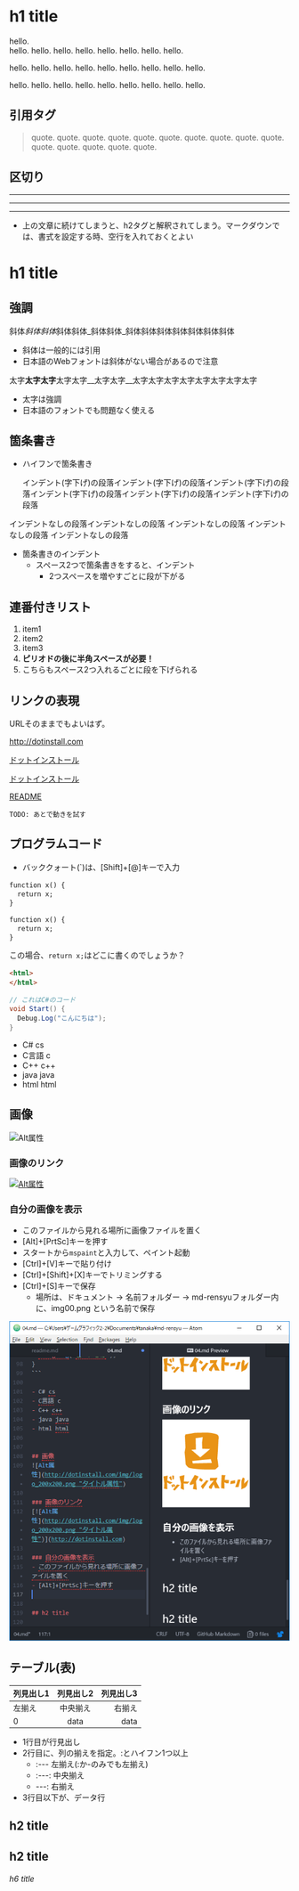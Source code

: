 # h1 title

hello.  
hello. hello. hello. hello. hello. hello. hello. hello.

hello. hello. hello. hello. hello. hello. hello. hello. hello.

hello. hello. hello. hello. hello. hello. hello. hello. hello.

## 引用タグ
> quote. quote. quote. quote. quote. quote. quote. quote. quote. quote. quote. quote. quote. quote. quote.

## 区切り

---

***

___

- 上の文章に続けてしまうと、h2タグと解釈されてしまう。マークダウンでは、書式を設定する時、空行を入れておくとよい


h1 title
===

## 強調
斜体*斜体斜体*斜体斜体_斜体斜体_斜体斜体斜体斜体斜体斜体斜体

- 斜体は一般的には引用
- 日本語のWebフォントは斜体がない場合があるので注意

太字**太字太字**太字太字__太字太字__太字太字太字太字太字太字太字太字

- 太字は強調
- 日本語のフォントでも問題なく使える

## 箇条書き
- ハイフンで箇条書き

    インデント(字下げ)の段落インデント(字下げ)の段落インデント(字下げ)の段落インデント(字下げ)の段落インデント(字下げ)の段落インデント(字下げ)の段落

インデントなしの段落インデントなしの段落
インデントなしの段落
インデントなしの段落
インデントなしの段落

- 箇条書きのインデント
  - スペース2つで箇条書きをすると、インデント
    - 2つスペースを増やすごとに段が下がる


## 連番付きリスト
1. item1
1. item2
1. item3
1. **ピリオドの後に半角スペースが必要！**
  1. こちらもスペース2つ入れるごとに段を下げられる


## リンクの表現
URLそのままでもよいはず。

<http://dotinstall.com>

[ドットインストール](http://dotinstall.com)

[ドットインストール](http://dotinstall.com "これはドットインストールです")

[README](README.md)

    TODO: あとで動きを試す

## プログラムコード
- バッククォート(`)は、[Shift]+[@]キーで入力

```
function x() {
  return x;
}
```

    function x() {
      return x;
    }

この場合、`return x;`はどこに書くのでしょうか？

```html
<html>
</html>
```

```cs
// これはC#のコード
void Start() {
  Debug.Log("こんにちは");
}
```

- C# cs
- C言語 c
- C++ c++
- java java
- html html


## 画像
![Alt属性](http://dotinstall.com/img/logo_200x200.png "タイトル属性")

### 画像のリンク
[![Alt属性](http://dotinstall.com/img/logo_200x200.png "タイトル属性")](http://dotinstall.com)

### 自分の画像を表示
- このファイルから見れる場所に画像ファイルを置く
- [Alt]+[PrtSc]キーを押す
- スタートから`mspaint`と入力して、ペイント起動
- [Ctrl]+[V]キーで貼り付け
- [Ctrl]+[Shift]+[X]キーでトリミングする
- [Ctrl]+[S]キーで保存
  - 場所は、ドキュメント -> 名前フォルダー -> md-rensyuフォルダー内に、img00.png という名前で保存

![ATOMの画面](img00.png "ATOMの画面")

## テーブル(表)

|列見出し1|列見出し2|列見出し3|
|:---|:---:|---:|
|左揃え|中央揃え|右揃え|
|0|data|data|

- 1行目が行見出し
- 2行目に、列の揃えを指定。:とハイフン1つ以上
  - :--- 左揃え(:か-のみでも左揃え)
  - :---: 中央揃え
  - ---: 右揃え
- 3行目以下が、データ行


## h2 title

h2 title
---


###### h6 title
